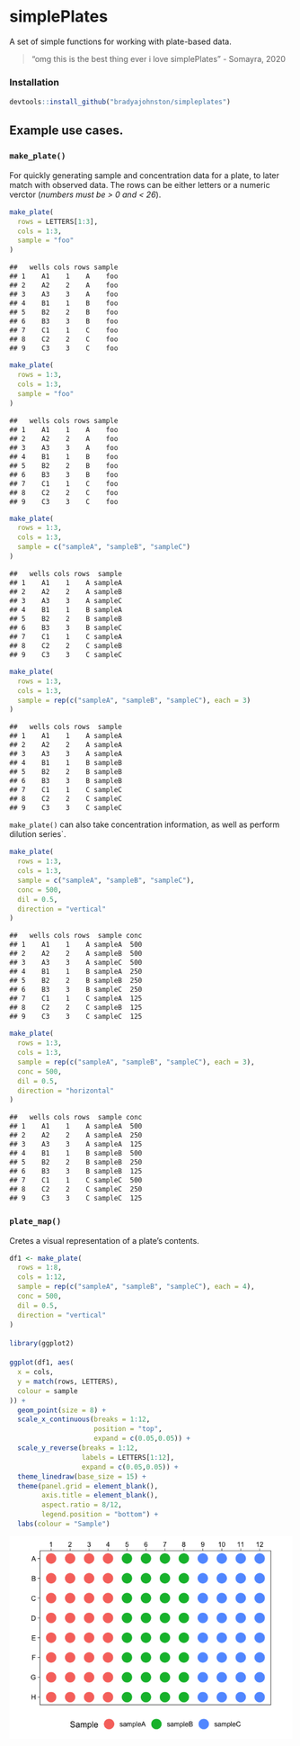simplePlates
================

A set of simple functions for working with plate-based data.

> “omg this is the best thing ever i love simplePlates” - Somayra, 2020

### Installation

``` r
devtools::install_github("bradyajohnston/simpleplates")
```

## Example use cases.

### `make_plate()`

For quickly generating sample and concentration data for a plate, to
later match with observed data. The rows can be either letters or a
numeric verctor (*numbers must be &gt; 0 and &lt; 26*).

``` r
make_plate(
  rows = LETTERS[1:3], 
  cols = 1:3, 
  sample = "foo"
)
```

    ##   wells cols rows sample
    ## 1    A1    1    A    foo
    ## 2    A2    2    A    foo
    ## 3    A3    3    A    foo
    ## 4    B1    1    B    foo
    ## 5    B2    2    B    foo
    ## 6    B3    3    B    foo
    ## 7    C1    1    C    foo
    ## 8    C2    2    C    foo
    ## 9    C3    3    C    foo

``` r
make_plate(
  rows = 1:3, 
  cols = 1:3, 
  sample = "foo"
)
```

    ##   wells cols rows sample
    ## 1    A1    1    A    foo
    ## 2    A2    2    A    foo
    ## 3    A3    3    A    foo
    ## 4    B1    1    B    foo
    ## 5    B2    2    B    foo
    ## 6    B3    3    B    foo
    ## 7    C1    1    C    foo
    ## 8    C2    2    C    foo
    ## 9    C3    3    C    foo

``` r
make_plate(
  rows = 1:3, 
  cols = 1:3, 
  sample = c("sampleA", "sampleB", "sampleC")
)
```

    ##   wells cols rows  sample
    ## 1    A1    1    A sampleA
    ## 2    A2    2    A sampleB
    ## 3    A3    3    A sampleC
    ## 4    B1    1    B sampleA
    ## 5    B2    2    B sampleB
    ## 6    B3    3    B sampleC
    ## 7    C1    1    C sampleA
    ## 8    C2    2    C sampleB
    ## 9    C3    3    C sampleC

``` r
make_plate(
  rows = 1:3, 
  cols = 1:3, 
  sample = rep(c("sampleA", "sampleB", "sampleC"), each = 3)
)
```

    ##   wells cols rows  sample
    ## 1    A1    1    A sampleA
    ## 2    A2    2    A sampleA
    ## 3    A3    3    A sampleA
    ## 4    B1    1    B sampleB
    ## 5    B2    2    B sampleB
    ## 6    B3    3    B sampleB
    ## 7    C1    1    C sampleC
    ## 8    C2    2    C sampleC
    ## 9    C3    3    C sampleC

`make_plate()` can also take concentration information, as well as
perform dilution series\`.

``` r
make_plate(
  rows = 1:3, 
  cols = 1:3, 
  sample = c("sampleA", "sampleB", "sampleC"), 
  conc = 500, 
  dil = 0.5, 
  direction = "vertical"
)
```

    ##   wells cols rows  sample conc
    ## 1    A1    1    A sampleA  500
    ## 2    A2    2    A sampleB  500
    ## 3    A3    3    A sampleC  500
    ## 4    B1    1    B sampleA  250
    ## 5    B2    2    B sampleB  250
    ## 6    B3    3    B sampleC  250
    ## 7    C1    1    C sampleA  125
    ## 8    C2    2    C sampleB  125
    ## 9    C3    3    C sampleC  125

``` r
make_plate(
  rows = 1:3, 
  cols = 1:3, 
  sample = rep(c("sampleA", "sampleB", "sampleC"), each = 3),
  conc = 500, 
  dil = 0.5, 
  direction = "horizontal"
)
```

    ##   wells cols rows  sample conc
    ## 1    A1    1    A sampleA  500
    ## 2    A2    2    A sampleA  250
    ## 3    A3    3    A sampleA  125
    ## 4    B1    1    B sampleB  500
    ## 5    B2    2    B sampleB  250
    ## 6    B3    3    B sampleB  125
    ## 7    C1    1    C sampleC  500
    ## 8    C2    2    C sampleC  250
    ## 9    C3    3    C sampleC  125

### `plate_map()`

Cretes a visual representation of a plate’s contents.

``` r
df1 <- make_plate(
  rows = 1:8,
  cols = 1:12,
  sample = rep(c("sampleA", "sampleB", "sampleC"), each = 4),
  conc = 500,
  dil = 0.5,
  direction = "vertical"
)

library(ggplot2)

ggplot(df1, aes(
  x = cols,
  y = match(rows, LETTERS),
  colour = sample
)) +
  geom_point(size = 8) +
  scale_x_continuous(breaks = 1:12, 
                     position = "top", 
                     expand = c(0.05,0.05)) +
  scale_y_reverse(breaks = 1:12, 
                  labels = LETTERS[1:12],
                  expand = c(0.05,0.05)) +
  theme_linedraw(base_size = 15) +
  theme(panel.grid = element_blank(),
        axis.title = element_blank(),
        aspect.ratio = 8/12, 
        legend.position = "bottom") + 
  labs(colour = "Sample")
```

![](README_files/figure-gfm/unnamed-chunk-5-1.png)<!-- -->
